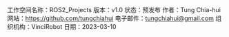 工作空间名称：ROS2_Projects
版本：v1.0
状态：预发布
作者：Tung Chia-hui
网站：https://github.com/tungchiahui
电子邮件：tungchiahui@gmail.com
组织机构：VinciRobot
日期：2023-03-10
